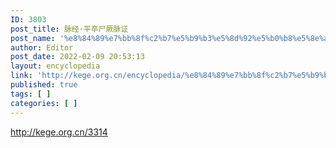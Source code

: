 ```yaml
---
ID: 3803
post_title: 脉经·平卒尸厥脉证
post_name: '%e8%84%89%e7%bb%8f%c2%b7%e5%b9%b3%e5%8d%92%e5%b0%b8%e5%8e%a5%e8%84%89%e8%af%81'
author: Editor
post_date: 2022-02-09 20:53:13
layout: encyclopedia
link: 'http://kege.org.cn/encyclopedia/%e8%84%89%e7%bb%8f%c2%b7%e5%b9%b3%e5%8d%92%e5%b0%b8%e5%8e%a5%e8%84%89%e8%af%81'
published: true
tags: [ ]
categories: [ ]
---
```

http://kege.org.cn/3314